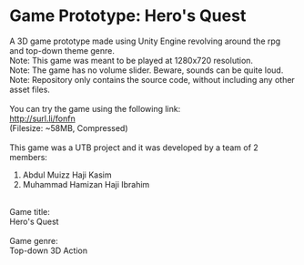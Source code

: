 # Game Prototype: Hero's Quest
A 3D game prototype made using Unity Engine revolving around the rpg and top-down theme genre.<br/>
Note: This game was meant to be played at 1280x720 resolution.<br/>
Note: The game has no volume slider. Beware, sounds can be quite loud.<br/>
Note: Repository only contains the source code, without including any other asset files.<br/>
<br/>
You can try the game using the following link:<br/>
http://surl.li/fonfn<br/>
(Filesize: ~58MB, Compressed)<br/>
<br/>
This game was a UTB project and it was developed by a team of 2 members:<br/>
1. Abdul Muizz Haji Kasim<br/>
2. Muhammad Hamizan Haji Ibrahim<br/>
<br/>
Game title:<br/>
Hero's Quest<br/>
<br/>
Game genre:<br/>
Top-down 3D Action<br/>



